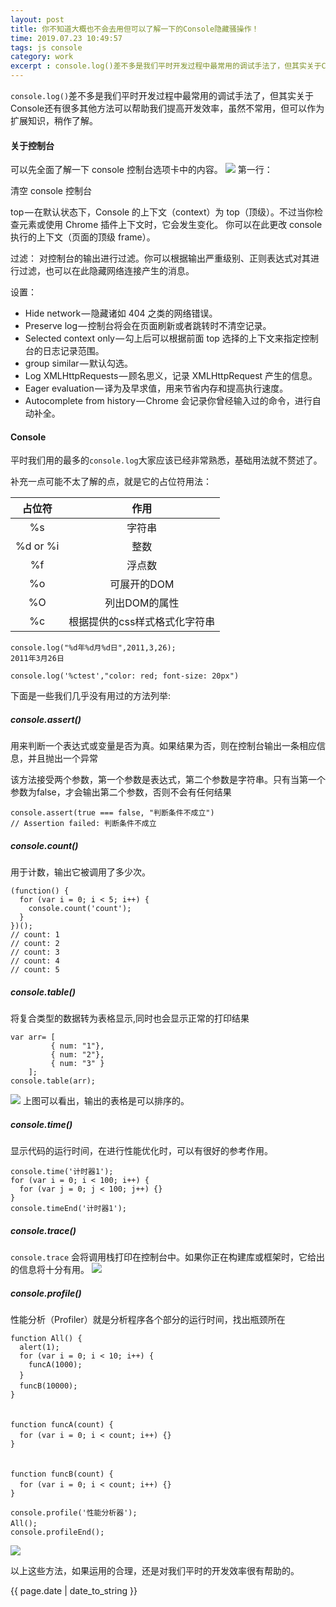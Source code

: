 ```yaml
---
layout: post
title: 你不知道大概也不会去用但可以了解一下的Console隐藏骚操作！
time: 2019.07.23 10:49:57
tags: js console
category: work
excerpt : console.log()差不多是我们平时开发过程中最常用的调试手法了，但其实关于Console还有很多其他方法可以帮助我们提高开发效率，虽然不常用，但可以作为扩展知识，稍作了解。
---
```


`console.log()`差不多是我们平时开发过程中最常用的调试手法了，但其实关于Console还有很多其他方法可以帮助我们提高开发效率，虽然不常用，但可以作为扩展知识，稍作了解。

#### 关于控制台
可以先全面了解一下 console 控制台选项卡中的内容。
![](http://showdoc.cricyun.com/server/../Public/Uploads/2019-07-23/5d36762383401.png)
第一行：

清空 console 控制台

top — 在默认状态下，Console 的上下文（context）为 top（顶级）。不过当你检查元素或使用 Chrome 插件上下文时，它会发生变化。 你可以在此更改 console 执行的上下文（页面的顶级 frame）。

过滤： 对控制台的输出进行过滤。你可以根据输出严重级别、正则表达式对其进行过滤，也可以在此隐藏网络连接产生的消息。

设置： 
+ Hide network — 隐藏诸如 404 之类的网络错误。
+ Preserve log — 控制台将会在页面刷新或者跳转时不清空记录。
+ Selected context only — 勾上后可以根据前面 top 选择的上下文来指定控制台的日志记录范围。
+ group similar — 默认勾选。
+ Log XMLHttpRequests — 顾名思义，记录 XMLHttpRequest 产生的信息。
+ Eager evaluation — 译为及早求值，用来节省内存和提高执行速度。
+ Autocomplete from history — Chrome 会记录你曾经输入过的命令，进行自动补全。

#### Console
平时我们用的最多的`console.log`大家应该已经非常熟悉，基础用法就不赘述了。

补充一点可能不太了解的点，就是它的占位符用法：

占位符 | 作用
:-:|:-:
%s | 字符串
%d or %i | 整数
%f | 浮点数
%o | 可展开的DOM
%O | 列出DOM的属性
%c | 根据提供的css样式格式化字符串


```
console.log("%d年%d月%d日",2011,3,26);
2011年3月26日

console.log('%ctest',"color: red; font-size: 20px")
```
下面是一些我们几乎没有用过的方法列举:

##### console.assert()
用来判断一个表达式或变量是否为真。如果结果为否，则在控制台输出一条相应信息，并且抛出一个异常

该方法接受两个参数，第一个参数是表达式，第二个参数是字符串。只有当第一个参数为false，才会输出第二个参数，否则不会有任何结果
```
console.assert(true === false, "判断条件不成立")
// Assertion failed: 判断条件不成立
```
##### console.count()
用于计数，输出它被调用了多少次。
```
(function() {
  for (var i = 0; i < 5; i++) { 
    console.count('count'); 
  }
})();
// count: 1
// count: 2
// count: 3
// count: 4
// count: 5
```
##### console.table()
将复合类型的数据转为表格显示,同时也会显示正常的打印结果
```
var arr= [ 
         { num: "1"},
         { num: "2"}, 
         { num: "3" }
    ];
console.table(arr);
```
![](http://showdoc.cricyun.com/server/../Public/Uploads/2019-07-23/5d36d08aef5bd.png)
上图可以看出，输出的表格是可以排序的。
##### console.time()
显示代码的运行时间，在进行性能优化时，可以有很好的参考作用。
```
console.time('计时器1');
for (var i = 0; i < 100; i++) {
  for (var j = 0; j < 100; j++) {}
}
console.timeEnd('计时器1');
```
##### console.trace()
`console.trace` 会将调用栈打印在控制台中。如果你正在构建库或框架时，它给出的信息将十分有用。
![](http://showdoc.cricyun.com/server/../Public/Uploads/2019-07-23/5d36d3ef16e3e.png)
##### console.profile()
性能分析（Profiler）就是分析程序各个部分的运行时间，找出瓶颈所在
```
function All() {
  alert(1);
  for (var i = 0; i < 10; i++) {
    funcA(1000);
  }　　　　
  funcB(10000);　　
}
 
　　
function funcA(count) {　　　　
  for (var i = 0; i < count; i++) {}　　
}
 
　　
function funcB(count) {　　　　
  for (var i = 0; i < count; i++) {}　　
}
 
console.profile('性能分析器');
All();　　
console.profileEnd();
```
![](http://showdoc.cricyun.com/server/../Public/Uploads/2019-07-23/5d36d4cdc4a8f.png)

以上这些方法，如果运用的合理，还是对我们平时的开发效率很有帮助的。

<p>{{ page.date | date_to_string }}</p>
